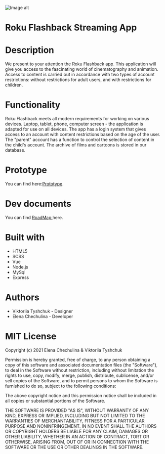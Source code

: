 ![Image alt](https://github.com/echechulina/chechulina_e_tyshchuk_v_Roku_Flashback/blob/main/images/roku.jpg)

# Roku Flashback Streaming App

# Description
We present to your attention the Roku Flashback app. This application will give you access to the fascinating world of cinematography and animation. Access to content is carried out in accordance with two types of account restrictions: without restrictions for adult users, and with restrictions for children.

# Functionality
Roku Flashback meets all modern requirements for working on various devices. Laptop, tablet, phone, computer screen - the application is adapted for use on all devices. The app has a login system that gives access to an account with content restrictions based on the age of the user. The "parent" account has a function to control the selection of content in the child's account. The archive of films and cartoons is stored in our database.

# Prototype
You can find here:[Prototype](https://xd.adobe.com/view/7dbce0d4-f036-4b66-bf62-1c81fb16ffed-28ef/).

# Dev documents
You can find [RoadMap ](https://docs.google.com/document/d/1VX1qlcQSmtWwMjtDnRWj7ss3-wp-6SQd7j62ZhijUZM/edit?usp=sharing) here.

# Built with
* HTML5
* SCSS
* Vue
* Node.js
* MySql
* Express

# Authors
* Viktoriia Tyshchuk - Designer
* Elena Chechulina - Developer

# MIT License
Copyright (c) 2021 Elena Chechulina & Viktoriia Tyshchuk

Permission is hereby granted, free of charge, to any person obtaining a copy of this software and associated documentation files (the "Software"), to deal in the Software without restriction, including without limitation the rights to use, copy, modify, merge, publish, distribute, sublicense, and/or sell copies of the Software, and to permit persons to whom the Software is furnished to do so, subject to the following conditions:

The above copyright notice and this permission notice shall be included in all copies or substantial portions of the Software.

THE SOFTWARE IS PROVIDED "AS IS", WITHOUT WARRANTY OF ANY KIND, EXPRESS OR IMPLIED, INCLUDING BUT NOT LIMITED TO THE WARRANTIES OF MERCHANTABILITY, FITNESS FOR A PARTICULAR PURPOSE AND NONINFRINGEMENT. IN NO EVENT SHALL THE AUTHORS OR COPYRIGHT HOLDERS BE LIABLE FOR ANY CLAIM, DAMAGES OR OTHER LIABILITY, WHETHER IN AN ACTION OF CONTRACT, TORT OR OTHERWISE, ARISING FROM, OUT OF OR IN CONNECTION WITH THE SOFTWARE OR THE USE OR OTHER DEALINGS IN THE SOFTWARE.

